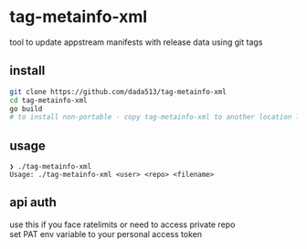 # tag-metainfo-xml

tool to update appstream manifests with release data using git tags

## install

```bash
git clone https://github.com/dada513/tag-metainfo-xml
cd tag-metainfo-xml
go build
# to install non-portable - copy tag-metainfo-xml to another location like /usr/bin
```

## usage

```
❯ ./tag-metainfo-xml
Usage: ./tag-metainfo-xml <user> <repo> <filename>
```

## api auth

use this if you face ratelimits or need to access private repo  
set PAT env variable to your personal access token
